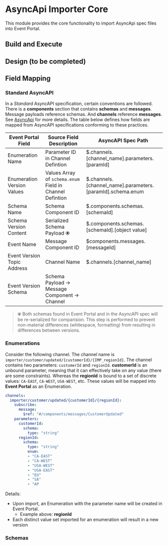 # AsyncApi Importer Core
This module provides the core functionality to import AsyncApi spec files into Event Portal.

## Build and Execute


## Design (to be completed)



## Field Mapping


### Standard AsyncAPI
In a *Standard* AsyncAPI specification, certain conventions are followed. There is a **components** section that contains **schemas** and **messages**. Message payloads reference schemas. And **channels** reference **messages**. See [AsyncApi](https://www.asyncapi.com/) for more details. The table below defines how fields are mapped from AsyncAPI specifications conforming to these practices.

|Event Portal Field|Source Field Description|AsyncAPI Spec Path|
|---|---|---|
|Enumeration Name|Parameter ID in Channel Defintion|$.channels.[channel_name].parameters.[paramId]|
|Enumeration Version Values|Values Array of `schema.enum` Field in Channel Defintion|$.channels.[channel_name].parameters.[paramId].schema.enum|
|Schema Name|Schema Component ID|$.components.schemas.[schemaId]|
|Schema Version Content|Serialized Schema Payload &#10687;|$.components.schemas.[schemaId].[object value]|
|Event Name|Message Component ID|$components.messages.[messageId]|
|Event Version Topic Address|Channel Name|$.channels.[channel_name]|
|Event Version Schema|Schema Payload &rarr; Message Component &rarr; Channel||


> &#10687; Both schemas found in Event Portal and in the AsyncAPI spec will be re-serialized for comparision. This step is performed to prevent non-material differences (whitespace, formatting) from resulting in differences between versions.


### Enumerations

Consider the following channel. The channel name is `importer/customer/updated/{customerId}/{IMP_regionId}`. The channel contains two parameters: `customerId` and `regionId`. **customerId** is an unbound parameter, meaning that it can effectively take on any value (there are some constraints). Whereas the **regionId** is bound to a set of discrete values: `CA-EAST`, `CA-WEST`, `USA-WEST`, etc. These values will be mapped into **Event Portal** as an Enumeration.

```yaml
channels:
  importer/customer/updated/{customerId}/{regionId}:
    subscribe:
      message:
        $ref: "#/components/messages/CustomerUpdated"
    parameters:
      customerId:
        schema:
          type: "string"
      regionId:
        schema:
          type: "string"
          enum:
          - "CA-EAST"
          - "CA-WEST"
          - "USA-WEST"
          - "USA-EAST"
          - "EU"
          - "SA"
          - "AP
```

Details:
- Upon import, an Enumeration with the parameter name will be created in Event Portal.
    - Example above: **regionId**
- Each distinct value set imported for an enumeration will result in a new version

### Schemas

